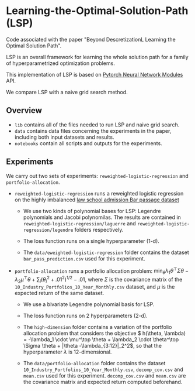 # Learning-the-Optimal-Solution-Path (LSP)

Code associated with the paper "Beyond DescretizationL Learning the Optimal Solution Path".

LSP is an overall framework for learning the whole solution path for a family of hyperparametrized optimization problems. 

This implementation of LSP is based on [Pytorch Neural Network Modules](https://pytorch.org/docs/stable/generated/torch.nn.Module.html) API.

We compare LSP with a naive grid search method.

## Overview

- `lib` contains all of the files needed to run LSP and naive grid search.
- `data` contains data files concerning the experiments in the paper, including both input datasets and results.
- `notebooks` contain all scripts and outputs for the experiments.

## Experiments

We carry out two sets of experiments: `reweighted-logistic-regression` and `portfolio-allocation`.

* `reweighted-logistic-regression` runs a reweighted logistic regression on the highly imbalanced [law school admission Bar passage dataset](https://www.kaggle.com/datasets/danofer/law-school-admissions-bar-passage?resource=download)
   
  - We use two kinds of polynomial bases for LSP: Legendre polynomials and Jacobi polynomilas. The results are contained in `reweighted-logistic-regression/laguerre` and `reweighted-logistic-regression/legendre` folders respectively.

  - The loss function runs on a single hyperparameter (1-d).
      
  - The `data/eweighted-logistic-regression` folder contains the dataset `bar_pass_prediction.csv` used for this experiment.
    

 
    
  
* `portfolio-allocation` runs a portfolio allocation problem: $\min_\theta \lambda_1\theta^\top \Sigma \theta - \lambda_2 \mu^\top \theta + \sum_i (\theta_i^2 + .01^2)^{1/2} - .01$, where $\Sigma$ is the covariance matrix of the `10_Industry_Portfolios_10_Year_Monthly.csv` dataset, and $\mu$ is the expected return of the same dataset. 

  - We use a bivariate Legendre polynomial basis for LSP.
 
  - The loss function runs on 2 hyperparameters (2-d).
 
  - The `high-dimension` folder contains a variation of the portfolio allocation problem that considers the objective $ h(\theta, \lambda) =  -\lambda_1 \cdot \mu^\top \theta + \lambda_2 \cdot \theta^\top \Sigma \theta + \|\theta -\lambda_{3:12}\|_2^2$, so that the hyperparameter $\lambda$ is 12-dimensional.
    
  - The `data/portfolio-allocation` folder contains the dataset `10_Industry_Portfolios_10_Year_Monthly.csv`, `decomp_cov.csv` and `mean.csv` used for this experiment. `decomp_cov.csv` and `mean.csv` are the covariance matrix and expected return computed beforehand.


